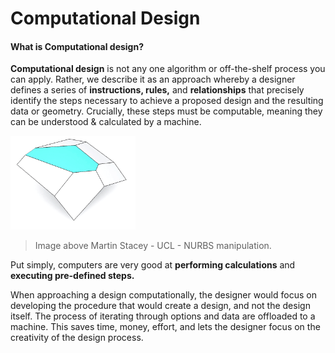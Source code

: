 # Computational Design

#### What is Computational design? 

**Computational design** is not any one algorithm or off-the-shelf process you can apply. Rather, we describe it as an approach whereby a designer defines a series of **instructions, rules,** and **relationships** that precisely identify the steps necessary to achieve a proposed design and the resulting data or geometry. Crucially, these steps must be computable, meaning they can be understood & calculated by a machine.

<img src="../assets/intro/compdesign.gif" style="width:200px;"/>

>Image above Martin Stacey - UCL - NURBS manipulation. 

Put simply, computers are very good at **performing calculations** and **executing pre-defined steps.**

When approaching a design computationally, the designer would focus on developing the procedure that would create a design, and not the design itself. The process of iterating through options and data are offloaded to a machine. This saves time, money, effort, and lets the designer focus on the creativity of the design process.
